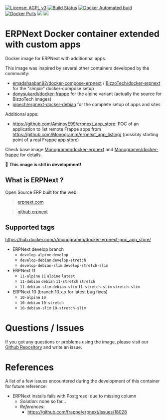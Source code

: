 
[uri_license]: http://www.gnu.org/licenses/agpl.html
[uri_license_image]: https://img.shields.io/badge/License-AGPL%20v3-blue.svg

[![License: AGPL v3][uri_license_image]][uri_license]
[![Build Status](https://travis-ci.org/Monogramm/docker-erpnext-poc_app_store.svg)](https://travis-ci.org/Monogramm/docker-erpnext-poc_app_store)
[![Docker Automated buid](https://img.shields.io/docker/cloud/build/monogramm/docker-erpnext-poc_app_store.svg)](https://hub.docker.com/r/monogramm/docker-erpnext-poc_app_store/)
[![Docker Pulls](https://img.shields.io/docker/pulls/monogramm/docker-erpnext-poc_app_store.svg)](https://hub.docker.com/r/monogramm/docker-erpnext-poc_app_store/)
[![](https://images.microbadger.com/badges/version/monogramm/docker-erpnext-poc_app_store.svg)](https://microbadger.com/images/monogramm/docker-erpnext-poc_app_store)
[![](https://images.microbadger.com/badges/image/monogramm/docker-erpnext-poc_app_store.svg)](https://microbadger.com/images/monogramm/docker-erpnext-poc_app_store)

# ERPNext Docker container extended with custom apps

Docker image for ERPNext with additionnal apps.

This image was inspired by several other containers developed by the community:
* [emadshaaban92/docker-compose-erpnext](https://github.com/emadshaaban92/docker-compose-erpnext/) / [BizzoTech/docker-erpnext](https://github.com/BizzoTech/docker-erpnext) for the "_simple_" docker-compose setup
* [donysukardi/docker-frappe](https://github.com/donysukardi/docker-frappe) for the alpine variant (actually the source for BizzoTech images)
* [pipech/erpnext-docker-debian](https://github.com/pipech/erpnext-docker-debian) for the complete setup of apps and sites

Additional apps:
* https://github.com/AminovE99/erpnext_app_store: POC of an application to list remote Frappe apps from https://github.com/Monogramm/erpnext_app_listing/ (possibly starting point of a real Frappe app store)

Check base image [Monogramm/docker-erpnext](https://github.com/Monogramm/docker-erpnext) and [Monogramm/docker-frappe](https://github.com/Monogramm/docker-frappe) for details.

:construction: **This image is still in development!**

## What is ERPNext ?

Open Source ERP built for the web.

> [erpnext.com](https://erpnext.com/)

> [github erpnext](https://github.com/frappe/erpnext)

## Supported tags

https://hub.docker.com/r/monogramm/docker-erpnext-poc_app_store/

* ERPNext develop branch
    - `develop-alpine` `develop`
    - `develop-debian` `develop-stretch`
    - `develop-debian-slim` `develop-stretch-slim`
* ERPNext 11
    - `11-alpine` `11` `alpine` `latest`
    - `11-debian` `debian` `11-stretch` `stretch`
    - `11-debian-slim` `debian-slim` `11-stretch-slim` `stretch-slim`
* ERPNext 10 (branch 10.x.x for latest bug fixes)
    - `10-alpine` `10`
    - `10-debian` `10-stretch`
    - `10-debian-slim` `10-stretch-slim`

# Questions / Issues
If you got any questions or problems using the image, please visit our [Github Repository](https://github.com/Monogramm/docker-erpnext-poc_app_store) and write an issue.  

# References

A list of a few issues encountered during the development of this container for future reference:
* ERPNext installs fails with Postgresql due to missing column
    * _Solution_: none so far...
    * _References_:
        * https://github.com/frappe/erpnext/issues/18028


